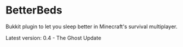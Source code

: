 BetterBeds
==========

Bukkit plugin to let you sleep better in Minecraft's survival multiplayer.

Latest version: 0.4 - The Ghost Update
